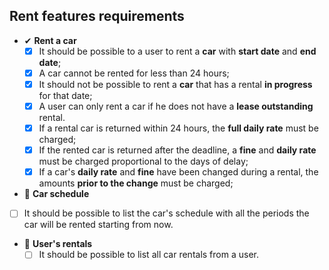 ## Rent features requirements

- ✔ **Rent a car**
  - [x] It should be possible to a user to rent a **car** with **start date** and **end date**;
  - [x] A car cannot be rented for less than 24 hours;
  - [x] It should not be possible to rent a **car** that has a rental **in progress** for that date;
  - [x] A user can only rent a car if he does not have a **lease outstanding** rental.
  - [x] If a rental car is returned within 24 hours, the **full daily rate** must be charged;
  - [x] If the rented car is returned after the deadline, a **fine** and **daily rate** must be charged proportional to the days of delay;
  - [x] If a car's **daily rate** and **fine** have been changed during a rental, the amounts **prior to the change** must be charged;

- 📅 **Car schedule**
 - [ ] It should be possible to list the car's schedule with all the periods the car will be rented starting from now.

- 📅 **User's rentals**
  - [ ] It should be possible to list all car rentals from a user.
